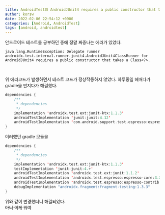 ```yaml
---
title: AndroidTest의 AndroidJUnit4 requires a public constructor that takes a Class<?>. 에러 해결
author: korsw
date: 2022-02-06 22:54:12 +0900
categories: [Android, AndroidTest]
tags: [android, androidtest]
---
```


안드로이드 테스트를 공부하던 중에 정말 짜증나는 에러가 있었다.<br/>

```consloe
java.lang.RuntimeException: Delegate runner androidx.test.internal.runner.junit4.AndroidJUnit4ClassRunner for AndroidJUnit4 requires a public constructor that takes a Class<?>.
```
<br/>

위 에러코드가 발생하면서 테스트 코드가 정상작동하지 않았다. 하루종일 헤매다가 gradle을 만지다가 해결했다.

```kotlin
dependencies {
    /**
     * dependencies 
     */
    implementation 'androidx.test.ext:junit-ktx:1.1.3'
    androidTestImplementation 'junit:junit:4.12'
    androidTestImplementation 'com.android.support.test.espresso:espresso-contrib:3.0.2'
}
```

이러했던 gradle 모듈을

```kotlin
dependencies {
    /**
     * dependencies 
     */
    implementation 'androidx.test.ext:junit-ktx:1.1.3'
    testImplementation 'junit:junit:4.+'
    androidTestImplementation 'androidx.test.ext:junit:1.1.2'
    androidTestImplementation 'androidx.test.espresso:espresso-core:3.3.0'
    androidTestImplementation 'androidx.test.espresso:espresso-contrib:3.3.0'
    debugImplementation "androidx.fragment:fragment-testing:1.3.3"
}
```
위와 같이 변경했더니 해결되었다.<br/>
~~아니 이게 뭐여~~

    

